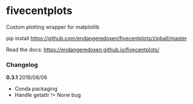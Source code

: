 # fivecentplots
Custom plotting wrapper for matplotlib

pip install https://github.com/endangeredoxen/fivecentplots/zipball/master

Read the docs:  https://endangeredoxen.github.io/fivecentplots/

### Changelog

**0.3.1** 2019/08/06
- Conda packaging
- Handle getattr != None bug
